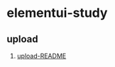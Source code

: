 # elementui-study

## upload
1. [upload-README](https://github.com/Zhantrywei/elementui-study/tree/master/upload-study)
